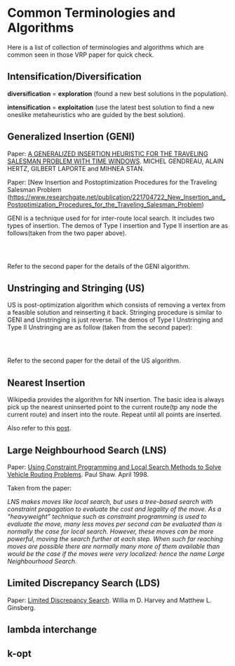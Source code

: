 # Common Terminologies and Algorithms

Here is a list of collection of terminologies and algorithms which are common seen in those VRP paper for quick check.

## Intensification/Diversification

**diversification** = **exploration** (found a new  best solutions in the population).

**intensification** = **exploitation** (use the latest best solution to find a new oneslike metaheuristics who are guided by the best solution).

## Generalized Insertion (GENI)

Paper: [A GENERALIZED INSERTION HEURISTIC FOR THE TRAVELING SALESMAN PROBLEM WITH TIME WINDOWS](https://pubsonline.informs.org/doi/pdf/10.1287/opre.46.3.330). MICHEL GENDREAU, ALAIN HERTZ, GILBERT LAPORTE and MIHNEA STAN. 

Paper: [New Insertion and Postoptimization Procedures for the Traveling Salesman Problem (https://www.researchgate.net/publication/221704722_New_Insertion_and_Postoptimization_Procedures_for_the_Traveling_Salesman_Problem)

GENI is a technique used for for inter-route local search. It includes two types of insertion. The demos of Type I insertion and Type II insertion are as follows(taken from the two paper above).

![]()

![]()
![]()

Refer to the second paper for the details of the GENI algorithm.

## Unstringing and Stringing (US)

US is post-optimization algorithm which consists of removing a vertex from a feasible solution and reinserting it back. Stringing procedure is similar to GENI and Unstringing is just reverse. The demos of Type I Unstringing and Type II Unstringing are as follow (taken from the second paper):

![]()

![]()
![]()

Refer to the second paper for the detail of the US algorithm.

## Nearest Insertion

Wikipedia provides the algorithm for NN insertion. The basic idea is always pick up the nearest uninserted point to the current route(tp any node the current route) and insert into the route. Repeat until all points are inserted. 

Also refer to this [post](https://cs.stackexchange.com/a/88935).

## Large Neighbourhood Search (LNS)

Paper: [Using Constraint Programming and Local Search Methods to Solve Vehicle Routing Problems](http://citeseerx.ist.psu.edu/viewdoc/download?doi=10.1.1.67.8526&rep=rep1&type=pdf). Paul Shaw. April 1998.

Taken from the paper: 

*LNS makes moves like local search, but uses a tree-based search with constraint propagation to evaluate the cost and legality of the move. As a “heavyweight” technique such as constraint programming is used to evaluate the move, many less moves per second can be evaluated than is normally the case for local search. However, these moves can be more powerful, moving the search further at each step. When such far reaching moves are possible there are normally many more of them available than would be the case if the moves were very localized: hence the name Large Neighbourhood Search.*

## Limited Discrepancy Search (LDS)

Paper: [Limited Discrepancy Search](https://pdfs.semanticscholar.org/efa5/6b710ff3c6d8b2666971d07c311eeb6c5b40.pdf?_ga=2.176917669.1045710749.1577795756-1357849254.1576571462). Willia m D. Harvey and Matthew L. Ginsberg. 

## lambda interchange

## k-opt
